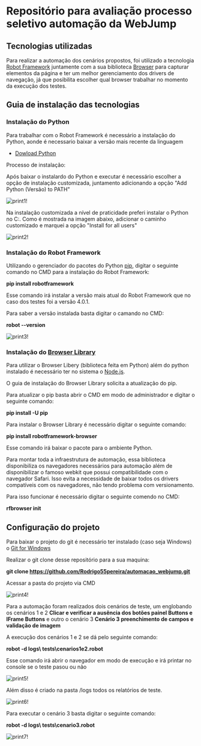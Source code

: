 # Repositório para avaliação processo seletivo automação da WebJump


## Tecnologias utilizadas

Para realizar a automação dos cenários propostos, foi utilizado a tecnologia [Robot Framework](https://robotframework.org/) juntamente com a sua biblioteca [Browser](https://robotframework-browser.org/) para capturar elementos da página e ter um melhor gerenciamento dos drivers de navegação, já que posibilita escolher qual browser trabalhar no momento da execução dos testes.

## Guia de instalação das tecnologias

### Instalação do Python

Para trabalhar com o Robot Framework é necessário a instalação do Python, aonde é necessario baixar a versão mais recente da linguagem

- [Dowload Python](https://www.python.org/downloads/)

Processo de instalação:

  Após baixar o instalardo do Python e executar é necessário escolher a opção de instalação customizada, juntamento adicionando a opção "Add Python (Versão) to PATH"
  
  ![print1!](https://lh3.googleusercontent.com/hjDGPDJKZ1BV4YFyBdu646rojnt6QtXP1jurZPXkCneON6rb7Ty3c2sK8Ywhw4ndMiRs5zvf5uG3Q5yJku-o=w1278-h867)
  
  Na instalação customizada a nível de praticidade preferi instalar o Python no C:. Como é mostrada na imagem abaixo, adicionar o caminho customizado e marquei a opção "Install for all users"
  
  ![print2!](https://lh3.googleusercontent.com/l4N2zjF29UxOqlIq3GnLA9mHuwMXbDaTlhgYjtYeek4wZ70cuJugNEBOhFIHb4G7mg0qC7mIylASK81lZJc4=w1278-h410)
  
  
 ### Instalação do Robot Framework
 
 Utilizando o gerenciador do pacotes do Python [pip](https://pypi.org/project/pip/), digitar o seguinte comando no CMD para a instalação do Robot Framework:
 
 **pip install robotframework**
 
Esse comando irá instalar a versão mais atual do Robot Framework que no caso dos testes foi a versão 4.0.1.

Para saber a versão instalada basta digitar o camando no CMD:

**robot --version**

![print3!](https://lh6.googleusercontent.com/m34PiQTjvxwfGfv0kiprHDVa6pYcLeCW7B51Yoo-sBZW1JxaDJCt221Az4-pOuS55JQ1FS0jPxtZoB3TBYDe=w1278-h474)
 

### Instalação do [Browser Library](https://robotframework-browser.org/)

Para utilizar o Browser Libery (biblioteca feita em Python) além do python instalado é necessário ter no sistema o [Node.js](https://nodejs.org/en/).

O guia de instalação do Browser Library solicita a atualização do pip.

Para atualizar o pip basta abrir o CMD em modo de administrador e digitar o seguinte comando:

**pip install -U pip**

Para instalar o Browser Library é necessário digitar o seguinte comando:

**pip install robotframework-browser**

Esse comando irá baixar o pacote para o ambiente Python.

Para montar toda a infraestrutura de automação, essa biblioteca disponibiliza os navegadores necessários para automação além de disponibilizar o famoso webkit que possui compatibilidade com o navegador Safari. Isso evita a necessidade de baixar todos os drivers compatíveis com os navegadores, não tendo problema com versionamento.

Para isso funcionar é necessário digitar o seguinte comendo no CMD:

**rfbrowser init**

## Configuração do projeto

Para baixar o projeto do git é necessário ter instalado (caso seja Windows) o [Git for Windows](https://gitforwindows.org/) 

Realizar o git clone desse repositório para a sua maquina:

**git clone https://github.com/Rodrigo55pereira/automacao_webjump.git**

Acessar a pasta do projeto via CMD 

![print4!](https://lh4.googleusercontent.com/cNKQXrsbdb_NgUBCYjZqrXjX1LglNFb7mQlCaat046g5mzAUf4RX98LuI3Z4UKetMwQhLqXjGCEiKX7e6NTE=w1278-h931)

Para a automação foram realizados dois cenários de teste, um englobando os cenários 1 e 2 **Clicar e verificar a ausência dos botões painel Buttons e IFrame Buttons** e outro o cenário 3 **Cenário 3 preenchimento de campos e validação de imagem**

A execução dos cenários 1 e 2 se dá pelo seguinte comando:

**robot -d logs\ tests\cenarios1e2.robot**

Esse comando irá abrir o navegador em modo de execução e irá printar no console se o teste pasou ou não

![print5!](https://lh6.googleusercontent.com/nhh_eDs1eZ2kH5tMpZPyBYLusd5RTw5hwVvhFU1fziWPN_I24QTgkTxliksHav7e2BcBkFU3fKaFkV3ZW22W=w1278-h931)

Além disso é criado na pasta /logs todos os relatórios de teste.

![print6!](https://lh3.googleusercontent.com/SqSDNV9bNI_JAAhQljMvfUA8yKT0tJDcjymBpmmj7ZRpLcetYrNg4HZfh26ci93hIRv8KgNwm5ihq_Hen3CQ=w1278-h931)

Para executar o cenário 3 basta digitar o seguinte comando:

**robot -d logs\ tests\cenario3.robot**

![print7!](https://lh5.googleusercontent.com/dW7xlplyFA2laHLpF7lMXLf_Ph6S1LZICJW08GUes0pQFpqRrkPLV1sR_VXG3FwqJxeQP9tU-zCsZhAxw27o=w1278-h931)










  


